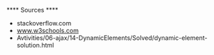  **** Sources ****

- stackoverflow.com
- www.w3schools.com
- Avtivities/06-ajax/14-DynamicElements/Solved/dynamic-element-solution.html


